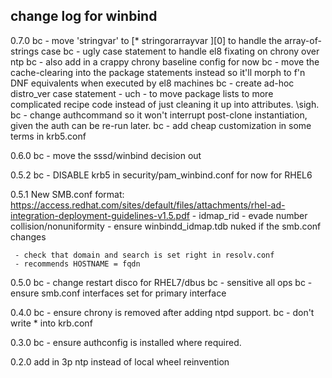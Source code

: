 ## change log for winbind
0.7.0
	bc - move 'stringvar' to [* stringorarrayvar ][0] to handle the
	     array-of-strings case
	bc - ugly case statement to handle el8 fixating on chrony over ntp
	bc - also add in a crappy chrony baseline config for now
	bc - move the cache-clearing into the package statements instead
	     so it'll morph to f'n DNF equivalents when executed by el8
	     machines
	bc - create ad-hoc distro_ver case statement - uch - to move
	     package lists to more complicated recipe code instead of just
	     cleaning it up into attributes.  \sigh.
	bc - change authcommand so it won't interrupt post-clone
	     instantiation, given the auth can be re-run later.
	bc - add cheap customization in some terms in krb5.conf

0.6.0
	bc - move the sssd/winbind decision out

0.5.2
	bc - DISABLE krb5 in security/pam_winbind.conf for now for RHEL6

0.5.1
	New SMB.conf format:
	https://access.redhat.com/sites/default/files/attachments/rhel-ad-integration-deployment-guidelines-v1.5.pdf
	 - idmap_rid
	 - evade number collision/nonuniformity
	 - ensure winbindd_idmap.tdb nuked if the smb.conf changes

	 - check that domain and search is set right in resolv.conf
	 - recommends HOSTNAME = fqdn

0.5.0
	bc - change restart disco for RHEL7/dbus
	bc - sensitive all ops
	bc - ensure smb.conf interfaces set for primary interface

0.4.0
	bc - ensure chrony is removed after adding ntpd support.
	bc - don't write * into krb.conf

0.3.0
	bc - ensure authconfig is installed where required.

0.2.0
	add in 3p ntp instead of local wheel reinvention
